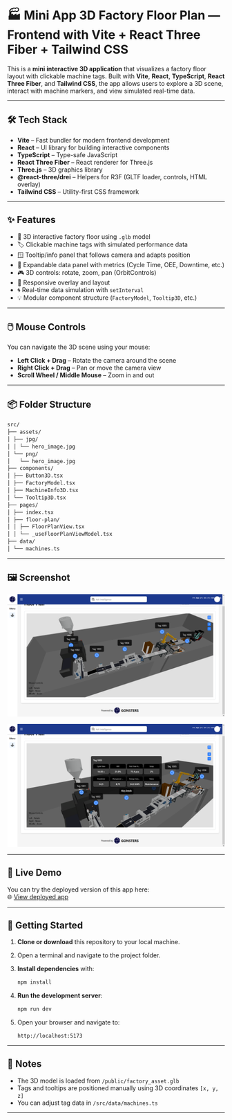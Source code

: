 # 🏭 Mini App 3D Factory Floor Plan — Frontend with Vite + React Three Fiber + Tailwind CSS

This is a **mini interactive 3D application** that visualizes a factory floor layout with clickable machine tags. Built with **Vite**, **React**, **TypeScript**, **React Three Fiber**, and **Tailwind CSS**, the app allows users to explore a 3D scene, interact with machine markers, and view simulated real-time data.

---

## 🛠️ Tech Stack

- **Vite** – Fast bundler for modern frontend development
- **React** – UI library for building interactive components
- **TypeScript** – Type-safe JavaScript
- **React Three Fiber** – React renderer for Three.js
- **Three.js** – 3D graphics library
- **@react-three/drei** – Helpers for R3F (GLTF loader, controls, HTML overlay)
- **Tailwind CSS** – Utility-first CSS framework

---

## ✨ Features

- 🧭 3D interactive factory floor using `.glb` model
- 🏷️ Clickable machine tags with simulated performance data
- 🪟 Tooltip/info panel that follows camera and adapts position
- 🔄 Expandable data panel with metrics (Cycle Time, OEE, Downtime, etc.)
- 🎮 3D controls: rotate, zoom, pan (OrbitControls)
- 📱 Responsive overlay and layout
- 🌀 Real-time data simulation with `setInterval`
- 💡 Modular component structure (`FactoryModel`, `Tooltip3D`, etc.)

---

## 🖱️ Mouse Controls

You can navigate the 3D scene using your mouse:

- **Left Click + Drag** – Rotate the camera around the scene
- **Right Click + Drag** – Pan or move the camera view
- **Scroll Wheel / Middle Mouse** – Zoom in and out

---

## 📦 Folder Structure

```bash
src/
├── assets/
│ ├── jpg/
│ │ └── hero_image.jpg
│ └── png/
│   └── hero_image.jpg
├── components/
│ ├── Button3D.tsx
│ ├── FactoryModel.tsx
│ ├── MachineInfo3D.tsx
│ └── Tooltip3D.tsx
├── pages/
│ ├── index.tsx
│ ├── floor-plan/
│ │ ├── FloorPlanView.tsx
│ │ └── _useFloorPlanViewModel.tsx
├── data/
│ └── machines.ts
```

---

## 🖼️ Screenshot

![Factory Floor Plan](./src/assets/png/SS_1.PNG)

![Machine Information](./src/assets/png/SS_2.PNG)

---

## 🔗 Live Demo

You can try the deployed version of this app here:  
🌐 [View deployed app](https://fe-vite-mini-app-3d-factory-floor-p.vercel.app/)

---


## 🚀 Getting Started

1. **Clone or download** this repository to your local machine.
2. Open a terminal and navigate to the project folder.
3. **Install dependencies** with:

    ```sh
    npm install
    ```

4. **Run the development server**:

    ```sh
    npm run dev
    ```

5. Open your browser and navigate to:

    ```sh
    http://localhost:5173
    ```

---

## 📝 Notes

- The 3D model is loaded from `/public/factory_asset.glb`
- Tags and tooltips are positioned manually using 3D coordinates `[x, y, z]`
- You can adjust tag data in `/src/data/machines.ts`

---
